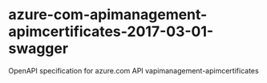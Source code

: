 # azure-com-apimanagement-apimcertificates-2017-03-01-swagger
OpenAPI specification for azure.com API vapimanagement-apimcertificates
